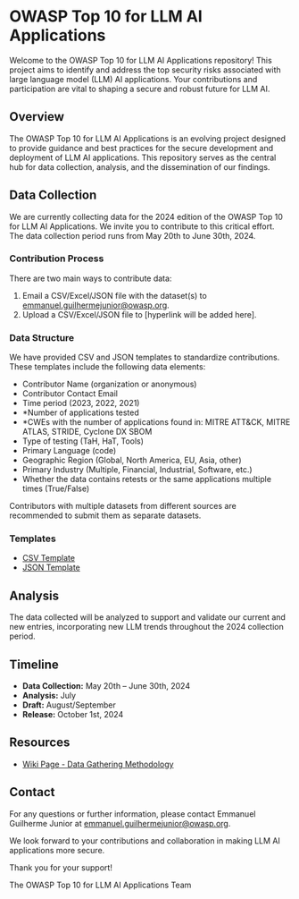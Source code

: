 # OWASP Top 10 for LLM AI Applications

Welcome to the OWASP Top 10 for LLM AI Applications repository! This project aims to identify and address the top security risks associated with large language model (LLM) AI applications. Your contributions and participation are vital to shaping a secure and robust future for LLM AI.

## Overview

The OWASP Top 10 for LLM AI Applications is an evolving project designed to provide guidance and best practices for the secure development and deployment of LLM AI applications. This repository serves as the central hub for data collection, analysis, and the dissemination of our findings.

## Data Collection

We are currently collecting data for the 2024 edition of the OWASP Top 10 for LLM AI Applications. We invite you to contribute to this critical effort. The data collection period runs from May 20th to June 30th, 2024.

### Contribution Process

There are two main ways to contribute data:
1. Email a CSV/Excel/JSON file with the dataset(s) to [emmanuel.guilhermejunior@owasp.org](mailto:emmanuel.guilhermejunior@owasp.org).
2. Upload a CSV/Excel/JSON file to [hyperlink will be added here].

### Data Structure

We have provided CSV and JSON templates to standardize contributions. These templates include the following data elements:

- Contributor Name (organization or anonymous)
- Contributor Contact Email
- Time period (2023, 2022, 2021)
- *Number of applications tested
- *CWEs with the number of applications found in: MITRE ATT&CK, MITRE ATLAS, STRIDE, Cyclone DX SBOM
- Type of testing (TaH, HaT, Tools)
- Primary Language (code)
- Geographic Region (Global, North America, EU, Asia, other)
- Primary Industry (Multiple, Financial, Industrial, Software, etc.)
- Whether the data contains retests or the same applications multiple times (True/False)

Contributors with multiple datasets from different sources are recommended to submit them as separate datasets.

### Templates

- [CSV Template]()
- [JSON Template]()

## Analysis

The data collected will be analyzed to support and validate our current and new entries, incorporating new LLM trends throughout the 2024 collection period.

## Timeline

- **Data Collection:** May 20th – June 30th, 2024
- **Analysis:** July
- **Draft:** August/September
- **Release:** October 1st, 2024

## Resources

- [Wiki Page - Data Gathering Methodology](https://github.com/OWASP/www-project-top-10-for-large-language-model-applications/wiki/Data-Gathering-Methodology)

## Contact

For any questions or further information, please contact Emmanuel Guilherme Junior at [emmanuel.guilhermejunior@owasp.org](mailto:emmanuel.guilhermejunior@owasp.org).

We look forward to your contributions and collaboration in making LLM AI applications more secure.

Thank you for your support!

The OWASP Top 10 for LLM AI Applications Team

